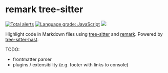 # remark tree-sitter

[![Total alerts](https://img.shields.io/lgtm/alerts/g/samlanning/remark-tree-sitter.svg?logo=lgtm&logoWidth=18)](https://lgtm.com/projects/g/samlanning/remark-tree-sitter/alerts/) [![Language grade: JavaScript](https://img.shields.io/lgtm/grade/javascript/g/samlanning/remark-tree-sitter.svg?logo=lgtm&logoWidth=18)](https://lgtm.com/projects/g/samlanning/remark-tree-sitter/context:javascript) [![](https://img.shields.io/npm/v/remark-tree-sitter.svg)](https://www.npmjs.com/package/remark-tree-sitter)

Highlight code in Markdown files using [tree-sitter](https://github.com/tree-sitter/tree-sitter) and [remark](https://github.com/remarkjs/remark). Powered by [tree-sitter-hast](https://github.com/samlanning/tree-sitter-hast).

TODO:

* frontmatter parser
* plugins / extensibility (e.g. footer with links to console)